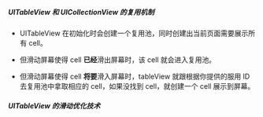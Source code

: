 ##### UITableView 和 UICollectionView 的复用机制

- UITableView 在初始化时会创建一个复用池，同时创建出当前页面需要展示所有 cell。

- 但滑动屏幕使得 cell **已经**滑出屏幕时，该 cell 就会进入复用池。

- 但滑动屏幕使得 cell **将要**滑入屏幕时，tableView 就跟根据你提供的服用 ID 去复用池中拿取相应的 cell，如果没找到 cell，就创建一个 cell 展示到屏幕。

  



##### UITableView 的滑动优化技术

　

